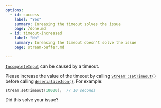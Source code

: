 ```yaml
---
options:
  - id: success
    label: "Yes"
    summary: Inreasing the timeout solves the issue
    page: /done.md
  - id: timeout-increased
    label: "No"
    summary: Inreasing the timeout doesn't solve the issue
    page: stream-buffer.md
    
---
```


[`IncompleteInput`](/v6/api/misc/deserializationerror/#incompleteinput) can be caused by a timeout.

Please increase the value of the timeout by calling [`Stream::setTimeout()`](https://www.arduino.cc/reference/en/language/functions/communication/stream/streamsettimeout/) before calling [`deserializeJson()`](/v6/api/json/deserializejson/). For example:

```c++
stream.setTimeout(10000);  // 10 seconds
```

Did this solve your issue?